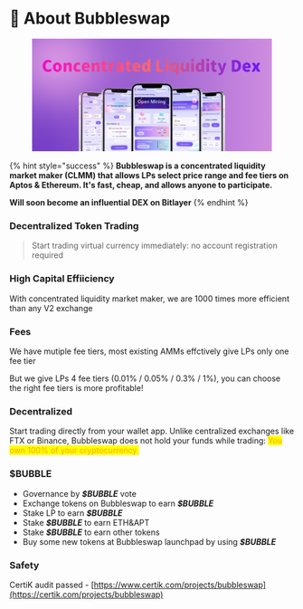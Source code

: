 # 🌊 About Bubbleswap

<figure><img src=".gitbook/assets/banner.png" alt=""><figcaption></figcaption></figure>



{% hint style="success" %}
**Bubbleswap is a concentrated liquidity market maker (CLMM) that allows LPs select price range and fee tiers on Aptos & Ethereum. It's fast, cheap, and allows anyone to participate.**

**Will soon become an influential DEX on Bitlayer**
{% endhint %}

### Decentralized Token Trading

> Start trading virtual currency immediately: no account registration required

### High Capital Effiiciency <a href="#capital-efficiency" id="capital-efficiency"></a>

With concentrated liquidity market maker, we are 1000 times more efficient than any V2 exchange&#x20;

### Fees <a href="#fees" id="fees"></a>

We have mutiple fee tiers, most existing AMMs effctively give LPs only one fee tier

But we give LPs 4 fee tiers (0.01% / 0.05% / 0.3% / 1%), you can choose the right fee tiers is more profitable!

### Decentralized

Start trading directly from your wallet app. Unlike centralized exchanges like FTX or Binance, Bubbleswap does not hold your funds while trading: <mark style="color:orange;">You own 100% of your cryptocurrency.</mark>

### $BUBBLE <a href="#usdbubble" id="usdbubble"></a>

* Governance by _**$BUBBLE**_ vote
* Exchange tokens on Bubbleswap to earn _**$BUBBLE**_
* Stake LP to earn _**$BUBBLE**_
* Stake _**$BUBBLE**_ to earn ETH\&APT
* Stake _**$BUBBLE**_ to earn other tokens
* Buy some new tokens at Bubbleswap launchpad by using _**$BUBBLE**_

### Safety

CertiK audit passed - [https://www.certik.com/projects/bubbleswap](https://certik.com/projects/bubbleswap)
